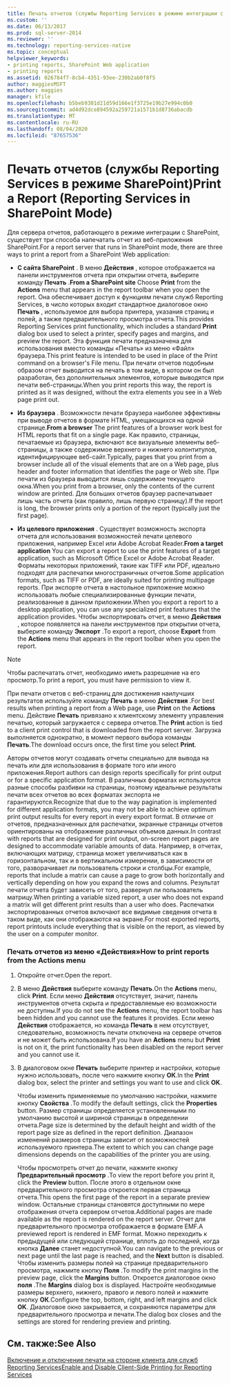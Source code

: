 ```yaml
---
title: Печать отчетов (службы Reporting Services в режиме интеграции с SharePoint) | Документы Майкрософт
ms.custom: ''
ms.date: 06/13/2017
ms.prod: sql-server-2014
ms.reviewer: ''
ms.technology: reporting-services-native
ms.topic: conceptual
helpviewer_keywords:
- printing reports, SharePoint Web application
- printing reports
ms.assetid: 026784f7-8cb4-4351-93ee-230b2ab0f8f5
author: maggiesMSFT
ms.author: maggies
manager: kfile
ms.openlocfilehash: b5beb9301d21d59d166e1f3725e19b27e994c0b0
ms.sourcegitcommit: ad4d92dce894592a259721a1571b1d8736abacdb
ms.translationtype: MT
ms.contentlocale: ru-RU
ms.lasthandoff: 08/04/2020
ms.locfileid: "87657536"
---
```

# <a name="print-a-report-reporting-services-in-sharepoint-mode"></a><span data-ttu-id="85f06-102">Печать отчетов (службы Reporting Services в режиме SharePoint)</span><span class="sxs-lookup"><span data-stu-id="85f06-102">Print a Report (Reporting Services in SharePoint Mode)</span></span>
  <span data-ttu-id="85f06-103">Для сервера отчетов, работающего в режиме интеграции с SharePoint, существует три способа напечатать отчет из веб-приложения SharePoint.</span><span class="sxs-lookup"><span data-stu-id="85f06-103">For a report server that runs in SharePoint mode, there are three ways to print a report from a SharePoint Web application:</span></span>  
  
-   <span data-ttu-id="85f06-104">**С сайта SharePoint** . В меню **Действия** , которое отображается на панели инструментов отчета при открытии отчета, выберите команду **Печать** .</span><span class="sxs-lookup"><span data-stu-id="85f06-104">**From a SharePoint site** Choose **Print** from the **Actions** menu that appears in the report toolbar when you open the report.</span></span> <span data-ttu-id="85f06-105">Она обеспечивает доступ к функциям печати служб Reporting Services, в число которых входит стандартное диалоговое окно **Печать** , используемое для выбора принтера, указания страниц и полей, а также предварительного просмотра отчета.</span><span class="sxs-lookup"><span data-stu-id="85f06-105">This provides Reporting Services print functionality, which includes a standard **Print** dialog box used to select a printer, specify pages and margins, and preview the report.</span></span> <span data-ttu-id="85f06-106">Эта функция печати предназначена для использования вместо команды «Печать» из меню «Файл» браузера.</span><span class="sxs-lookup"><span data-stu-id="85f06-106">This print feature is intended to be used in place of the Print command on a browser's File menu.</span></span> <span data-ttu-id="85f06-107">При печати отчетов подобным образом отчет выводится на печать в том виде, в котором он был разработан, без дополнительных элементов, которые выводятся при печати веб-страницы.</span><span class="sxs-lookup"><span data-stu-id="85f06-107">When you print reports this way, the report is printed as it was designed, without the extra elements you see in a Web page print out.</span></span>  
  
-   <span data-ttu-id="85f06-108">**Из браузера** . Возможности печати браузера наиболее эффективны при выводе отчетов в формате HTML, умещающихся на одной странице.</span><span class="sxs-lookup"><span data-stu-id="85f06-108">**From a browser** The print features of a browser work best for HTML reports that fit on a single page.</span></span> <span data-ttu-id="85f06-109">Как правило, страницы, печатаемые из браузера, включают все визуальные элементы веб-страницы, а также содержимое верхнего и нижнего колонтитулов, идентифицирующее веб-сайт.</span><span class="sxs-lookup"><span data-stu-id="85f06-109">Typically, pages that you print from a browser include all of the visual elements that are on a Web page, plus header and footer information that identifies the page or Web site.</span></span> <span data-ttu-id="85f06-110">При печати из браузера выводится лишь содержимое текущего окна.</span><span class="sxs-lookup"><span data-stu-id="85f06-110">When you print from a browser, only the contents of the current window are printed.</span></span> <span data-ttu-id="85f06-111">Для больших отчетов браузер распечатывает лишь часть отчета (как правило, лишь первую страницу).</span><span class="sxs-lookup"><span data-stu-id="85f06-111">If the report is long, the browser prints only a portion of the report (typically just the first page).</span></span>  
  
-   <span data-ttu-id="85f06-112">**Из целевого приложения** . Существует возможность экспорта отчета для использования возможностей печати целевого приложения, например Excel или Adobe Acrobat Reader.</span><span class="sxs-lookup"><span data-stu-id="85f06-112">**From a target application** You can export a report to use the print features of a target application, such as Microsoft Office Excel or Adobe Acrobat Reader.</span></span> <span data-ttu-id="85f06-113">Форматы некоторых приложений, такие как TIFF или PDF, идеально подходят для распечатки многостраничных отчетов.</span><span class="sxs-lookup"><span data-stu-id="85f06-113">Some application formats, such as TIFF or PDF, are ideally suited for printing multipage reports.</span></span> <span data-ttu-id="85f06-114">При экспорте отчета в настольное приложение можно использовать любые специализированные функции печати, реализованные в данном приложении.</span><span class="sxs-lookup"><span data-stu-id="85f06-114">When you export a report to a desktop application, you can use any specialized print features that the application provides.</span></span> <span data-ttu-id="85f06-115">Чтобы экспортировать отчет, в меню **Действия** , которое появляется на панели инструментов при открытии отчета, выберите команду **Экспорт** .</span><span class="sxs-lookup"><span data-stu-id="85f06-115">To export a report, choose **Export** from the **Actions** menu that appears in the report toolbar when you open the report.</span></span>  
  
> [!NOTE]  
>  <span data-ttu-id="85f06-116">Чтобы распечатать отчет, необходимо иметь разрешение на его просмотр.</span><span class="sxs-lookup"><span data-stu-id="85f06-116">To print a report, you must have permission to view it.</span></span>  
  
 <span data-ttu-id="85f06-117">При печати отчетов с веб-страниц для достижения наилучших результатов используйте команду **Печать** в меню **Действия** .</span><span class="sxs-lookup"><span data-stu-id="85f06-117">For best results when printing a report from a Web page, use **Print** on the **Actions** menu.</span></span> <span data-ttu-id="85f06-118">Действие **Печать** привязано к клиентскому элементу управления печатью, который загружается с сервера отчетов.</span><span class="sxs-lookup"><span data-stu-id="85f06-118">The **Print** action is tied to a client print control that is downloaded from the report server.</span></span> <span data-ttu-id="85f06-119">Загрузка выполняется однократно, в момент первого выбора команды **Печать**.</span><span class="sxs-lookup"><span data-stu-id="85f06-119">The download occurs once, the first time you select **Print**.</span></span>  
  
 <span data-ttu-id="85f06-120">Авторы отчетов могут создавать отчеты специально для вывода на печать или для использования в формате того или иного приложения.</span><span class="sxs-lookup"><span data-stu-id="85f06-120">Report authors can design reports specifically for print output or for a specific application format.</span></span> <span data-ttu-id="85f06-121">В различных форматах используются разные способы разбивки на страницы, поэтому идеальные результаты печати всех отчетов во всех форматах экспорта не гарантируются.</span><span class="sxs-lookup"><span data-stu-id="85f06-121">Recognize that due to the way pagination is implemented for different application formats, you may not be able to achieve optimum print output results for every report in every export format.</span></span> <span data-ttu-id="85f06-122">В отличие от отчетов, предназначенных для распечатки, экранные страницы отчетов ориентированы на отображение различных объемов данных.</span><span class="sxs-lookup"><span data-stu-id="85f06-122">In contrast with reports that are designed for print output, on-screen report pages are designed to accommodate variable amounts of data.</span></span> <span data-ttu-id="85f06-123">Например, в отчетах, включающих матрицу, страница может увеличиваться как в горизонтальном, так и в вертикальном измерении, в зависимости от того, разворачивает ли пользователь строки и столбцы.</span><span class="sxs-lookup"><span data-stu-id="85f06-123">For example, reports that include a matrix can cause a page to grow both horizontally and vertically depending on how you expand the rows and columns.</span></span> <span data-ttu-id="85f06-124">Результат печати отчета будет зависеть от того, развернул ли пользователь матрицу.</span><span class="sxs-lookup"><span data-stu-id="85f06-124">When printing a variable sized report, a user who does not expand a matrix will get different print results than a user who does.</span></span> <span data-ttu-id="85f06-125">Распечатки экспортированных отчетов включают все видимые сведения отчета в таком виде, как они отображаются на экране.</span><span class="sxs-lookup"><span data-stu-id="85f06-125">For most exported reports, report printouts include everything that is visible on the report, as viewed by the user on a computer monitor.</span></span>  
  
### <a name="how-to-print-reports-from-the-actions-menu"></a><span data-ttu-id="85f06-126">Печать отчетов из меню «Действия»</span><span class="sxs-lookup"><span data-stu-id="85f06-126">How to print reports from the Actions menu</span></span>  
  
1.  <span data-ttu-id="85f06-127">Откройте отчет.</span><span class="sxs-lookup"><span data-stu-id="85f06-127">Open the report.</span></span>  
  
2.  <span data-ttu-id="85f06-128">В меню **Действия** выберите команду **Печать**.</span><span class="sxs-lookup"><span data-stu-id="85f06-128">On the **Actions** menu, click **Print**.</span></span> <span data-ttu-id="85f06-129">Если меню **Действия** отсутствует, значит, панель инструментов отчета скрыта и предоставляемые ею возможности не доступны.</span><span class="sxs-lookup"><span data-stu-id="85f06-129">If you do not see the **Actions** menu, the report toolbar has been hidden and you cannot use the features it provides.</span></span> <span data-ttu-id="85f06-130">Если меню **Действия** отображается, но команда **Печать** в нем отсутствует, следовательно, возможность печати отключена на сервере отчетов и не может быть использована.</span><span class="sxs-lookup"><span data-stu-id="85f06-130">If you have an **Actions** menu but **Print** is not on it, the print functionality has been disabled on the report server and you cannot use it.</span></span>  
  
3.  <span data-ttu-id="85f06-131">В диалоговом окне **Печать** выберите принтер и настройки, которые нужно использовать, после чего нажмите кнопку **ОК**.</span><span class="sxs-lookup"><span data-stu-id="85f06-131">In the **Print** dialog box, select the printer and settings you want to use and click **OK**.</span></span>  
  
     <span data-ttu-id="85f06-132">Чтобы изменить применяемые по умолчанию настройки, нажмите кнопку **Свойства** .</span><span class="sxs-lookup"><span data-stu-id="85f06-132">To modify the default settings, click the **Properties** button.</span></span> <span data-ttu-id="85f06-133">Размер страницы определяется установленными по умолчанию высотой и шириной страницы в определении отчета.</span><span class="sxs-lookup"><span data-stu-id="85f06-133">Page size is determined by the default height and width of the report page size as defined in the report definition.</span></span> <span data-ttu-id="85f06-134">Диапазон изменений размеров страницы зависит от возможностей используемого принтера.</span><span class="sxs-lookup"><span data-stu-id="85f06-134">The extent to which you can change page dimensions depends on the capabilities of the printer you are using.</span></span>  
  
     <span data-ttu-id="85f06-135">Чтобы просмотреть отчет до печати, нажмите кнопку **Предварительный просмотр** .</span><span class="sxs-lookup"><span data-stu-id="85f06-135">To view the report before you print it, click the **Preview** button.</span></span> <span data-ttu-id="85f06-136">После этого в отдельном окне предварительного просмотра откроется первая страница отчета.</span><span class="sxs-lookup"><span data-stu-id="85f06-136">This opens the first page of the report in a separate preview window.</span></span> <span data-ttu-id="85f06-137">Остальные страницы становятся доступными по мере отображения отчета сервером отчетов.</span><span class="sxs-lookup"><span data-stu-id="85f06-137">Additional pages are made available as the report is rendered on the report server.</span></span> <span data-ttu-id="85f06-138">Отчет для предварительного просмотра отображается в формате EMF.</span><span class="sxs-lookup"><span data-stu-id="85f06-138">A previewed report is rendered in EMF format.</span></span> <span data-ttu-id="85f06-139">Можно переходить к предыдущей или следующей странице, вплоть до последней, когда кнопка **Далее** станет недоступной.</span><span class="sxs-lookup"><span data-stu-id="85f06-139">You can navigate to the previous or next page until the last page is reached, and the **Next** button is disabled.</span></span> <span data-ttu-id="85f06-140">Чтобы изменить размеры полей на странице предварительного просмотра, нажмите кнопку **Поля** .</span><span class="sxs-lookup"><span data-stu-id="85f06-140">To modify the print margins in the preview page, click the **Margins** button.</span></span> <span data-ttu-id="85f06-141">Откроется диалоговое окно **поля** .</span><span class="sxs-lookup"><span data-stu-id="85f06-141">The **Margins** dialog box is displayed.</span></span> <span data-ttu-id="85f06-142">Настройте необходимые размеры верхнего, нижнего, правого и левого полей и нажмите кнопку **ОК**.</span><span class="sxs-lookup"><span data-stu-id="85f06-142">Configure the top, bottom, right, and left margins and click **OK**.</span></span> <span data-ttu-id="85f06-143">Диалоговое окно закрывается, и сохраняются параметры для предварительного просмотра и печати.</span><span class="sxs-lookup"><span data-stu-id="85f06-143">The dialog box closes and the settings are stored for rendering preview and printing.</span></span>  
  
## <a name="see-also"></a><span data-ttu-id="85f06-144">См. также:</span><span class="sxs-lookup"><span data-stu-id="85f06-144">See Also</span></span>  
 [<span data-ttu-id="85f06-145">Включение и отключение печати на стороне клиента для служб Reporting Services</span><span class="sxs-lookup"><span data-stu-id="85f06-145">Enable and Disable Client-Side Printing for Reporting Services</span></span>](../report-server/enable-and-disable-client-side-printing-for-reporting-services.md)  
  
  
